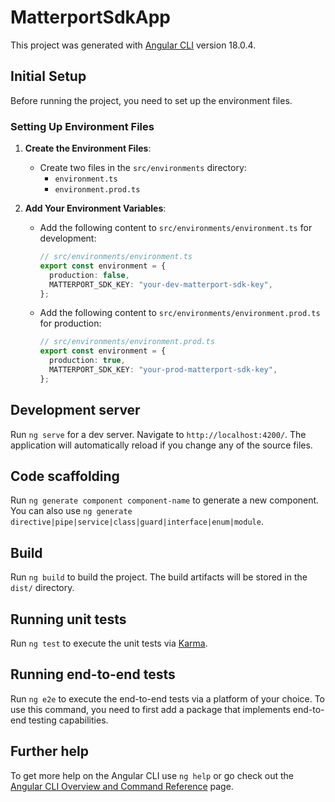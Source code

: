 # MatterportSdkApp

This project was generated with [Angular CLI](https://github.com/angular/angular-cli) version 18.0.4.

## Initial Setup

Before running the project, you need to set up the environment files.

### Setting Up Environment Files

1. **Create the Environment Files**:

   - Create two files in the `src/environments` directory:
     - `environment.ts`
     - `environment.prod.ts`

2. **Add Your Environment Variables**:

   - Add the following content to `src/environments/environment.ts` for development:

     ```typescript
     // src/environments/environment.ts
     export const environment = {
       production: false,
       MATTERPORT_SDK_KEY: "your-dev-matterport-sdk-key",
     };
     ```

   - Add the following content to `src/environments/environment.prod.ts` for production:

     ```typescript
     // src/environments/environment.prod.ts
     export const environment = {
       production: true,
       MATTERPORT_SDK_KEY: "your-prod-matterport-sdk-key",
     };
     ```

## Development server

Run `ng serve` for a dev server. Navigate to `http://localhost:4200/`. The application will automatically reload if you change any of the source files.

## Code scaffolding

Run `ng generate component component-name` to generate a new component. You can also use `ng generate directive|pipe|service|class|guard|interface|enum|module`.

## Build

Run `ng build` to build the project. The build artifacts will be stored in the `dist/` directory.

## Running unit tests

Run `ng test` to execute the unit tests via [Karma](https://karma-runner.github.io).

## Running end-to-end tests

Run `ng e2e` to execute the end-to-end tests via a platform of your choice. To use this command, you need to first add a package that implements end-to-end testing capabilities.

## Further help

To get more help on the Angular CLI use `ng help` or go check out the [Angular CLI Overview and Command Reference](https://angular.dev/tools/cli) page.
